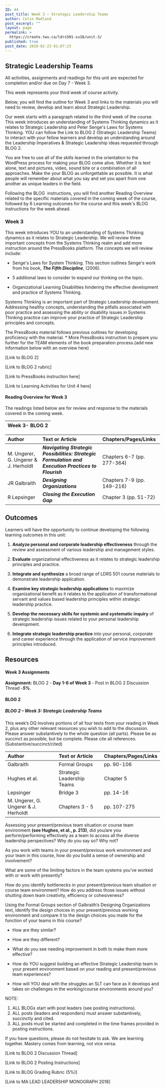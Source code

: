 ```yaml
---
ID: 44
post_title: Week 3 – Strategic Leadership Teams
author: Colin Madland
post_excerpt: ""
layout: page
permalink: >
  https://create.twu.ca/ldrs501-su18/unit-3/
published: true
post_date: 2018-02-23 01:07:23
---
```

## Strategic Leadership Teams
All activities, assignments and readings for this unit are expected for completion and/or due on Day 7 - Week 3.

This week represents your third week of course activity.

Below, you will find the outline for Week 3 and links to the materials you will need to review, develop and learn about Strategic Leadership.

Our week starts with a paragraph related to the third week of the course.  This week introduces an understanding of Systems Thinking dynamics as it relates to Strategic Leadership and Peter Senge's Laws for Systems Thinking. YOU can follow the Link to BLOG 2 (Strategic Leadership Teams) to interact with your fellow learners and develop an understanding around the Leadership Imperatives &amp; Strategic Leadership ideas requested through BLOG 2.

You are free to use all of the skills learned in the orientation to the WordPress process for making your BLOG come alive. Whether it is text alone, text and pictures, video, sound bite or a combination of all approaches. Make the your BLOG as unforgettable as possible. It is what people will remember about what you say and set you apart from one another as unique leaders in the field.

Following the BLOG  instructions, you will find another Reading Overview related to the specific materials covered in the coming week of the course, followed by 6 Learning outcomes for the course and this week's BLOG instructions for the week ahead.

### Week 3

This week introduces YOU to an understanding of Systems Thinking dynamics as it relates to Strategic Leadership. We will review three important concepts from the Systems Thinking realm and add more instruction around the PressBooks platform. The concepts we will review include:

* Senge's Laws for System Thinking. This section outlines Senge's work from his book, **_The Fifth Discipline_**, (2006).

* 5 additional laws to consider to expand our thinking on the topic.

* Organizational Learning Disabilities hindering the effective development and practice of Systems Thinking.

Systems Thinking is an important part of Strategic Leadership development. Addressing healthy concepts, understanding the pitfalls associated with poor practice and assessing the ability or disability issues in Systems Thinking practice can improve your practice of Strategic Leadership principles and concepts.

The PressBooks material follows previous outlines for developing proficiency with the material. * More PressBooks instruction to prepare you further for the TEAM elements of the book preparation process.(add new information below with an overview here)

[Link to BLOG 2]

[Link to BLOG 2 rubric]

[Link to PressBooks instruction here]

[Link to Learning Activities for Unit 4 here]

#### Reading Overview for Week 3

The readings listed below are for review and response to the materials covered in the coming week.

| **Week 3- BLOG 2** |
| :--- |

| **Author** | **Text or Article** | **Chapters/Pages/Links** |
| :--- | :--- | :--- |
| M. Ungerer, G. Ungerer &amp; J. Herholdt | _**Navigating Strategic Possibilities: Strategic Formulation and Execution Practices to Flourish**_ | Chapters 6-7 (pp. 277-364) |
| JR Galbraith | _**Designing Organizations**_ | Chapters 7-9 (pp. 149-216) |
| R Lepsinger | _**Closing the Execution Gap**_ | Chapter 3 (pp. 51-72) |

## Outcomes

Learners will have the opportunity to continue developing the following learning outcomes in this unit:

1. **Analyze personal and corporate leadership effectiveness** through the review and assessment of various leadership and management styles.

2. **Evaluate** organizational effectiveness as it relates to strategic leadership principles and practice.

3. **Integrate and synthesize** a broad range of LDRS 501 course materials to demonstrate leadership application.

4. **Examine key strategic leadership applications** to maximize organizational benefit as it relates to the application of transformational servant and values based leadership principles within strategic leadership practice.

5. **Develop the necessary skills for systemic and systematic inquiry** of strategic leadership issues related to your personal leadership development.

6. **Integrate strategic leadership practice** into your personal, corporate and career experience through the application of service improvement principles introduced.

## Resources

#### Week 3 Assignments

**Assignment:** BLOG 2 - **Day 1-6 of Week 3** - Post in BLOG 2 Discussion Thread -_**5%**_.

#### BLOG 2

##### BLOG 2 – Week 3: Strategic Leadership Teams

This week’s DQ involves portions of all four texts from your reading in Week 2, plus any other relevant resources you wish to add to the discussion. Please answer substantively to the whole question (all parts). Please be as succinct as possible, but be complete. Please cite all references. (Substantive/succinct/cited)

| **Author** | **Text or Article** | **Chapters/Pages/Links** |
| :--- | :--- | :--- |
Galbraith | Formal Groups | pp. 90-106
Hughes et al. | Strategic Leadership Teams | Chapter 5
Lepsinger | Bridge 3 | pp. 14-16
M. Ungerer, G. Ungerer &amp; J. Herholdt | Chapters 3 - 5 | pp. 107-275

Assessing your present/previous team situation or course team environment **(see Hughes, et al., p. 213)**, did you/are you perform/performing effectively as a team to access all the diverse leadership perspectives? Why do you say so? Why not?

As you work with teams in your present/previous work environment and your team in this course, how do you build a sense of ownership and involvement?

What are some of the limiting factors in the team systems you’ve worked with or work with presently?

How do you identify bottlenecks in your present/previous team situation or course team environment? How do you address those issues without shutting down team creativity, efficiency or cohesiveness?

Using the Formal Groups section of Galbraith’s Designing Organizations text, identify the design choices in your present/previous working environment and compare it to the design choices you made for the function of your teams in this course?

* How are they similar?

* How are they different?

* What do you see needing improvement in both to make them more effective?

* How do YOU suggest building an effective Strategic Leadership team in your present environment based on your reading and present/previous team experiences?

* How will YOU deal with the struggles an SLT can face as it develops and takes on challenges in the working/course environments around you?

NOTE:

1. ALL BLOGs start with post leaders (see posting instructions).
2. ALL posts (leaders and responders) must answer substantively, succinctly and cited.
3. ALL posts must be started and completed in the time frames provided in posting instructions.

If you have questions, please do not hesitate to ask.
We are learning together.
Mastery comes from learning, not vice versa.

[Link to BLOG 2 Discussion Thread]

[Link to BLOG 2 Posting Instructions]

[Link to BLOG Grading Rubric (5%)]

[Link to MA LEAD LEADERSHIP MONOGRAPH 2018]

&nbsp;